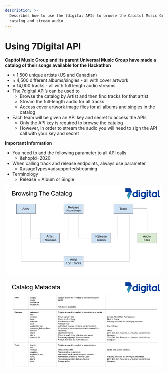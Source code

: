```yaml
---
description: >-
  Describes how to use the 7digital APIs to browse the Capitol Music Group
  catalog and stream audio
---
```


# Using 7Digital API

**Capitol Music Group and its parent Universal Music Group have made a catalog of their songs available for the Hackathon**

* ≈ 1,500 unique artists \(US and Canadian\)
* ≈ 4,500 different albums/singles - all with cover artwork
* ≈ 14,000 tracks - all with full length audio streams
* The 7digital API’s can be used to
  * Browse the catalog by Artist and then find tracks for that artist
  * Stream the full-length audio for all tracks
  * Access cover artwork image files for all albums and singles in the catalog
* Each team will be given an API key and secret to access the APIs
  * Only the API key is required to browse the catalog
  * However, in order to stream the audio you will need to sign the API call with your key and secret

**Important Information**

* You need to add the following parameter to all API calls
  * &shopId=2020
* When calling track and release endpoints, always use parameter
  * &usageTypes=adsupportedstreaming
* Terminology
  * Release = Album or Single



![](../.gitbook/assets/capitol-hackaton-7digital-api-overview-master-copy.jpg)

![](../.gitbook/assets/capitol-hackaton-7digital-api-overview-master-copy-2.jpg)

